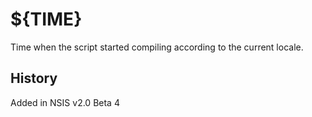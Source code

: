# ${__TIME__}

Time when the script started compiling according to the current locale.

## History

Added in NSIS v2.0 Beta 4